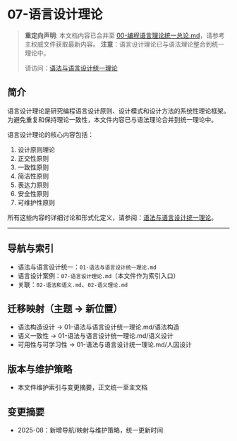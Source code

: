 # 07-语言设计理论

> **重定向声明**: 本文档内容已合并至 [00-编程语言理论统一总论.md](00-编程语言理论统一总论.md)，请参考主权威文件获取最新内容。
> **注意**：语言设计理论已与语法理论整合到统一理论中。
>
> 请访问：[语法与语言设计统一理论](01-语法与语言设计统一理论.md)

## 简介

语言设计理论是研究编程语言设计原则、设计模式和设计方法的系统性理论框架。为避免重复和保持理论一致性，本文件内容已与语法理论合并到统一理论中。

语言设计理论的核心内容包括：

1. 设计原则理论
2. 正交性原则
3. 一致性原则
4. 简洁性原则
5. 表达力原则
6. 安全性原则
7. 可维护性原则

所有这些内容的详细讨论和形式化定义，请参阅：[语法与语言设计统一理论](01-语法与语言设计统一理论.md)。

---

## 导航与索引

- 语法与语言设计统一：`01-语法与语言设计统一理论.md`
- 语言设计案例：`07-语言设计理论.md`（本文件作为索引入口）
- 关联：`02-语法和语义.md`、`02-语义理论.md`

## 迁移映射（主题 → 新位置）

- 语法构造设计 → 01-语法与语言设计统一理论.md/语法构造
- 语义一致性 → 01-语法与语言设计统一理论.md/语义设计
- 可用性与可学习性 → 01-语法与语言设计统一理论.md/人因设计

## 版本与维护策略

- 本文件维护索引与变更摘要，正文统一至主文档

## 变更摘要

- 2025-08：新增导航/映射与维护策略，统一更新时间
